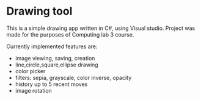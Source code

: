 Drawing tool
============
This is a simple drawing app written in C#, using Visual studio.
Project was made for the purposes of Computing lab 3 course.

Currently implemented features are:
- image viewing, saving, creation
- line,circle,square,ellipse drawing
- color picker
- filters: sepia, grayscale, color inverse, opacity
- history up to 5 recent moves
- image rotation